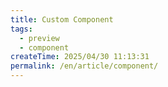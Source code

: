 ```yaml
---
title: Custom Component
tags:
  - preview
  - component
createTime: 2025/04/30 11:13:31
permalink: /en/article/component/
---
```


<CustomComponent />
